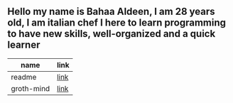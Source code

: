 

## Hello my name is Bahaa Aldeen, I am 28 years old, I am italian chef I here to learn programming to have new skills, well-organized and a quick learner


| name  | link |
| ----------- | ----------- |
| readme      |  [link](https://baha2ka.github.io/reading-notes/)     |
|  groth-mind| [link](groth-mind.md) |